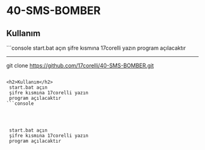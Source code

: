 # 40-SMS-BOMBER



<h2>Kullanım</h2>
```console
 start.bat açın
 şifre kısmına 17corelli yazın
 program açılacaktır

 -------------------
 git clone https://github.com/17corelli/40-SMS-BOMBER.git

```

<h2>Kullanım</h2>
 start.bat açın
 şifre kısmına 17corelli yazın
 program açılacaktır
```console




 start.bat açın
 şifre kısmına 17corelli yazın
 program açılacaktır

 
